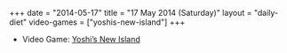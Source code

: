 +++
date = "2014-05-17"
title = "17 May 2014 (Saturday)"
layout = "daily-diet"
video-games = ["yoshis-new-island"]
+++

<ul>
<li class="entry video-games">Video Game: <a href="/video-games/yoshis-new-island">Yoshi’s New Island</a></li>
</ul>